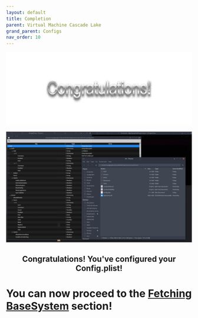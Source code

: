 ```yaml
---
layout: default
title: Completion
parent: Virtual Machine Cascade Lake
grand_parent: Configs
nav_order: 10
---
```


<p align="center">
  <img width="650" height="200" src="../../../assets/HeaderCongrats.png">
</p>


<p align="center">
  <img src="../../../assets/OpenCoreEFIComplete.png">
</p>

<h2 align="center">Congratulations! You've configured your Config.plist!</h2>

<h1>You can now proceed to the <a href="../../05-FetchingBaseSystem/">Fetching BaseSystem</a> section!</h1>